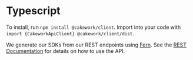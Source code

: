 # Typescript

To install, run `npm install @cakework/client`. Import into your code with `import {CakeworkApiClient} @cakework/client/dist`.

We generate our SDKs from our REST endpoints using [Fern](https://www.buildwithfern.com). See the [REST Documentation](../reference/rest.md) for details on how to use the API.